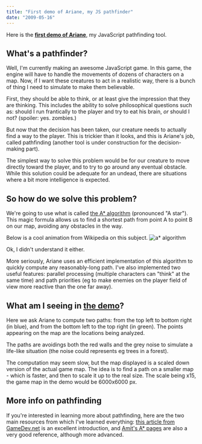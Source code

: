```yaml
---
title: "First demo of Ariane, my JS pathfinder"
date: "2009-05-16"
---
```


Here is the **[first demo of Ariane](http://lumakey.net/labs/ariane/)**, my JavaScript pathfinding tool.

## What's a pathfinder?

Well, I'm currently making an awesome JavaScript game. In this game, the engine will have to handle the movements of dozens of characters on a map. Now, if I want these creatures to act in a realistic way, there is a bunch of thing I need to simulate to make them believable.

First, they should be able to think, or at least give the impression that they are thinking. This includes the ability to solve philosophical questions such as: should I run frantically to the player and try to eat his brain, _or_ should I not? (spoiler: yes. zombies.)

But now that the decision has been taken, our creature needs to actually find a way to the player. This is trickier than it looks, and this is Ariane's job, called pathfinding (another tool is under construction for the decision-making part).

The simplest way to solve this problem would be for our creature to move directly toward the player, and to try to go around any eventual obstacle. While this solution could be adequate for an undead, there are situations where a bit more intelligence is expected.

## So how do we solve this problem?

We're going to use what is called [the A\* algorithm](http://en.wikipedia.org/wiki/A*_search_algorithm) (pronounced "A star"). This magic formula allows us to find a shortest path from point A to point B on our map, avoiding any obstacles in the way.

Below is a cool animation from Wikipedia on this subject. ![a* algorithm](http://upload.wikimedia.org/wikipedia/commons/5/5d/AstarExample.gif)

Ok, I didn't understand it either.

More seriously, Ariane uses an efficient implementation of this algorithm to quickly compute any reasonably-long path. I've also implemented two useful features: parallel processing (multiple characters can "think" at the same time) and path priorities (eg to make enemies on the player field of view more reactive than the one far away).

## What am I seeing in [the demo](http://lumakey.net/labs/ariane/)?

Here we ask Ariane to compute two paths: from the top left to bottom right (in blue), and from the bottom left to the top right (in green). The points appearing on the map are the locations being analyzed.

The paths are avoidings both the red walls and the grey noise to simulate a life-like situation (the noise could represents eg trees in a forest).

The computation may seem slow, but the map displayed is a scaled down version of the actual game map. The idea is to find a path on a smaller map - which is faster, and then to scale it up to the real size. The scale being x15, the game map in the demo would be 6000x6000 px.

## More info on pathfinding

If you're interested in learning more about pathfinding, here are the two main resources from which I've learned everything: [this article from GameDev.net](http://www.gamedev.net/reference/articles/article2003.asp) is an excellent introduction, and [Amit's A\* pages](http://theory.stanford.edu/~amitp/GameProgramming/) are also a very good reference, although more advanced.

